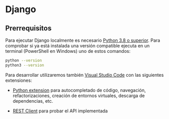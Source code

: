 # Django
## Prerrequisitos

Para ejecutar Django localmente es necesario [Python 3.8 o superior](https://www.python.org/downloads/). Para comprobar si ya está instalada una versión compatible ejecuta en un terminal (PowerShell en Windows) uno de estos comandos:

```bash
python --version
python3 --version
```

Para desarrollar utilizaremos también [Visual Studio Code](https://code.visualstudio.com/) con las siguientes extensiones:

- [Python extension](https://marketplace.visualstudio.com/items?itemName=ms-python.python) para autocompletado de código, navegación, refactorizaciones, creación de entornos virtuales, descarga de dependencias, etc.

- [REST Client](https://marketplace.visualstudio.com/items?itemName=humao.rest-client) para probar el API implementada


